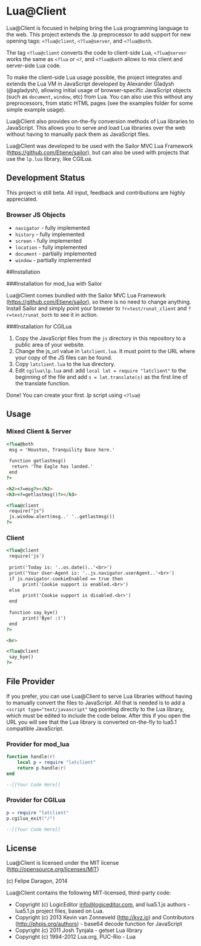 # Lua@Client #

Lua@Client is focused in helping bring the Lua programming language to the web. This project extends the .lp preprocessor to add support for new opening tags: `<?lua@client`, `<?lua@server`, and `<?lua@both`.

The tag `<?lua@client` converts the code to client-side Lua, `<?lua@server` works the same as `<?lua` or `<?`, and `<?lua@both` allows to mix client and server-side Lua code.

To make the client-side Lua usage possible, the project integrates and extends the Lua VM in JavaScript developed by Alexander Gladysh (@agladysh), allowing initial usage of browser-specific JavaScript objects (such as `document`, `window`, etc) from Lua. You can also use this without any preprocessors, from static HTML pages (see the examples folder for some simple example usage).

Lua@Client also provides on-the-fly conversion methods of Lua libraries to JavaScript. This allows you to serve and load Lua libraries over the web without having to manually pack them as JavaScript files.

Lua@Client was developed to be used with the Sailor MVC Lua Framework (https://github.com/Etiene/sailor), but can also be used with projects that use the `lp.lua` library, like CGILua.

## Development Status #

This project is still beta. All input, feedback and contributions are highly appreciated. 

### Browser JS Objects #

* `navigator` - fully implemented
* `history` - fully implemented
* `screen` - fully implemented
* `location` - fully implemented
* `document` - partially implemented
* `window` - partially implemented

##Installation

###Installation for mod_lua with Sailor

Lua@Client comes bundled with the Sailor MVC Lua Framework (https://github.com/Etiene/sailor), so there is no need to change anything. Install Sailor and simply point your browser to `?r=test/runat_client` and `?r=test/runat_both` to see it in action.

###Installation for CGILua

1. Copy the JavaScript files from the `js` directory in this repository to a public area of your website.
1. Change the js_url value in `latclient.lua`. It must point to the URL where your copy of the JS files can be found.
2. Copy `latclient.lua` to the lua directory.
3. Edit `cgilua\lp.lua` and: add `local lat = require "latclient"` to the beginning of the file and add `s = lat.translate(s)` as the first line of the translate function.

Done! You can create your first .lp script using `<?lua@`

## Usage #

### Mixed Client & Server #

```html
<?lua@both
 msg = 'Houston, Tranquility Base here.'
 
 function getlastmsg()
  return 'The Eagle has landed.'
 end
?>

<h2><?=msg?></h2>
<h3><?=getlastmsg()?></h3>

<?lua@client
 require("js")
 js.window.alert(msg..' '..getlastmsg())
?>
```

### Client #

```html
<?lua@client
 require('js')
 
 print('Today is: '..os.date()..'<br>')
 print('Your User-Agent is: '..js.navigator.userAgent..'<br>')
 if js.navigator.cookieEnabled == true then
      print('Cookie support is enabled.<br>')
 else
      print('Cookie support is disabled.<br>')
 end
 
 function say_bye()
      print('Bye! :)')
 end
?>

<hr>

<?lua@client
 say_bye()
?>
```

## File Provider #

If you prefer, you can use Lua@Client to serve Lua libraries without having to manually convert the files to JavaScript. All that is needed is to add a `<script type="text/javascript"` tag pointing directly to the Lua library, which must be edited to include the code below. After this if you open the URL you will see that the Lua library is converted on-the-fly to lua5.1 compatible JavaScript.

### Provider for mod_lua #

```lua
function handle(r)
    local p = require "latclient"
    return p.handle(r)
end

--[[Your Code Here]]
```

### Provider for CGILua #

```lua
p = require "latclient"
p.cgilua_exit("/")

--[[Your Code Here]]
```

## License #

Lua@Client is licensed under the MIT license (http://opensource.org/licenses/MIT)

(c) Felipe Daragon, 2014

Lua@Client contains the following MIT-licensed, third-party code:

* Copyright (c) LogicEditor <info@logiceditor.com>, and lua5.1.js authors - lua5.1.js project files, based on Lua.
* Copyright (c) 2013 Kevin van Zonneveld (http://kvz.io) and Contributors (http://phpjs.org/authors) - base64 decode function for JavaScript
* Copyright (c) 2011 Josh Tynjala - getset Lua library
* Copyright (c) 1994-2012 Lua.org, PUC-Rio - Lua